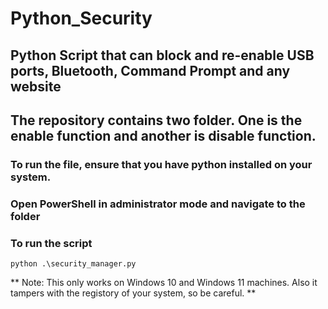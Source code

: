 # Python_Security
## Python Script that can block and re-enable USB ports, Bluetooth, Command Prompt and any website

## The repository contains two folder. One is the enable function and another is disable function.

### To run the file, ensure that you have python installed on your system.

### Open PowerShell in administrator mode and navigate to the folder

### To run the script

```
python .\security_manager.py 
```
** Note: This only works on Windows 10 and Windows 11 machines. Also it tampers with the registory of your system, so be careful. **
